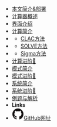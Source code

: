 - [本文简介&部署](docs/introduction)
- [计算器概述](docs/overview)
- [界面介绍](docs/interface)
- [计算简介](docs/methods/calc.md)
- - [CLAC方法](docs/methods/calc.md)
- - [SOLVE方法](docs/methods/solve.md)
- - [Sigma方法](docs/methods/sigma.md)
- [计算进阶🚀](docs/calc_pro)
- [模式简介](docs/mod)
- [模式进阶🚀](docs/mod_pro)
- [系统简介](docs/sys)
- [系统进阶🚀](docs/sys_pro)
- [例题与解析](docs/examples)
- **Links**
- [<img src="assets/img/github.svg" alt="">GitHub网址](https://github.com/Howardzhangdqs/fx-991CN-X-Usage)